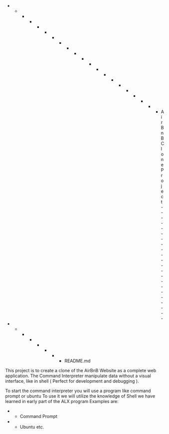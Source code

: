 - - - - - - - - - - -  - - - - - - - - - -  AirBnB Clone Project - - - - - - -- - - - - - - - - - - - - - - 

 - - - - - - - -  README.md

This project is to create a clone of the AirBnB Website as a complete web application.
The Command Interpreter manipulate data without a visual interface, like in shell ( Perfect for development and debugging ).

To start the command interpreter you will use a program like command prompt or ubuntu 
To use it we will utilize the knowledge of Shell we have learned in early part of the ALX program
Examples are: 
- - Command Prompt
- - Ubuntu etc.
